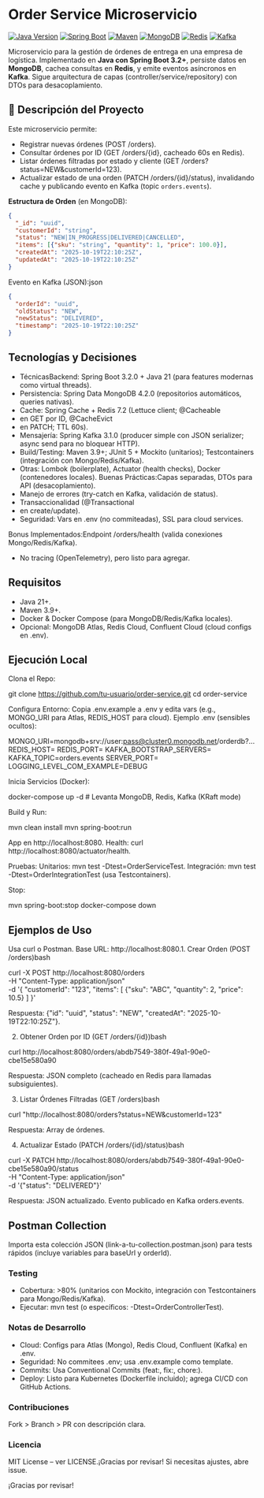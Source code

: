 # Order Service Microservicio

[![Java Version](https://img.shields.io/badge/Java-21-blue.svg)](https://www.oracle.com/java/technologies/javase-jdk21-downloads.html)
[![Spring Boot](https://img.shields.io/badge/Spring%20Boot-3.2.0-green.svg)](https://spring.io/projects/spring-boot)
[![Maven](https://img.shields.io/badge/Maven-3.9+-purple.svg)](https://maven.apache.org/)
[![MongoDB](https://img.shields.io/badge/MongoDB-7.0-blue.svg)](https://www.mongodb.com/)
[![Redis](https://img.shields.io/badge/Redis-7.2-red.svg)](https://redis.io/)
[![Kafka](https://img.shields.io/badge/Kafka-3.7-yellow.svg)](https://kafka.apache.org/)

Microservicio para la gestión de órdenes de entrega en una empresa de logística. Implementado en **Java con Spring Boot 3.2+**, persiste datos en **MongoDB**, cachea consultas en **Redis**, y emite eventos asíncronos en **Kafka**. Sigue arquitectura de capas (controller/service/repository) con DTOs para desacoplamiento.

## 🎯 Descripción del Proyecto
Este microservicio permite:
- Registrar nuevas órdenes (POST /orders).
- Consultar órdenes por ID (GET /orders/{id}, cacheado 60s en Redis).
- Listar órdenes filtradas por estado y cliente (GET /orders?status=NEW&customerId=123).
- Actualizar estado de una orden (PATCH /orders/{id}/status), invalidando cache y publicando evento en Kafka (topic `orders.events`).

**Estructura de Orden** (en MongoDB):
```json
{
  "_id": "uuid",
  "customerId": "string",
  "status": "NEW|IN_PROGRESS|DELIVERED|CANCELLED",
  "items": [{"sku": "string", "quantity": 1, "price": 100.0}],
  "createdAt": "2025-10-19T22:10:25Z",
  "updatedAt": "2025-10-19T22:10:25Z"
}
```
Evento en Kafka (JSON):json
```json
{
  "orderId": "uuid",
  "oldStatus": "NEW",
  "newStatus": "DELIVERED",
  "timestamp": "2025-10-19T22:10:25Z"
}
```
## Tecnologías y Decisiones 
- TécnicasBackend: Spring Boot 3.2.0 + Java 21 (para features modernas como virtual threads).
- Persistencia: Spring Data MongoDB 4.2.0 (repositorios automáticos, queries nativas).
- Cache: Spring Cache + Redis 7.2 (Lettuce client; @Cacheable
- en GET por ID, @CacheEvict
- en PATCH; TTL 60s).
- Mensajería: Spring Kafka 3.1.0 (producer simple con JSON serializer; async send para no bloquear HTTP).
- Build/Testing: Maven 3.9+; JUnit 5 + Mockito (unitarios); Testcontainers (integración con Mongo/Redis/Kafka).
- Otras: Lombok (boilerplate), Actuator (health checks), Docker (contenedores locales).
Buenas Prácticas:Capas separadas, DTOs para API (desacoplamiento).
- Manejo de errores (try-catch en Kafka, validación de status).
- Transaccionalidad (@Transactional
- en create/update).
- Seguridad: Vars en .env (no commiteadas), SSL para cloud services.

Bonus Implementados:Endpoint /orders/health (valida conexiones Mongo/Redis/Kafka).
- No tracing (OpenTelemetry), pero listo para agregar.

## Requisitos
- Java 21+.
- Maven 3.9+.
- Docker & Docker Compose (para MongoDB/Redis/Kafka locales).
- Opcional: MongoDB Atlas, Redis Cloud, Confluent Cloud (cloud configs en .env).
## Ejecución Local
Clona el Repo:

git clone https://github.com/tu-usuario/order-service.git
cd order-service

Configura Entorno:
Copia .env.example a .env y edita vars (e.g., MONGO_URI para Atlas, REDIS_HOST para cloud).
Ejemplo .env (sensibles ocultos):

MONGO_URI=mongodb+srv://user:pass@cluster0.mongodb.net/orderdb?...
REDIS_HOST=
REDIS_PORT=
KAFKA_BOOTSTRAP_SERVERS=
KAFKA_TOPIC=orders.events
SERVER_PORT=
LOGGING_LEVEL_COM_EXAMPLE=DEBUG

Inicia Servicios (Docker):

docker-compose up -d  # Levanta MongoDB, Redis, Kafka (KRaft mode)

Build y Run:

mvn clean install
mvn spring-boot:run

App en http://localhost:8080.
Health: curl http://localhost:8080/actuator/health.

Pruebas:
Unitarios: mvn test -Dtest=OrderServiceTest.
Integración: mvn test -Dtest=OrderIntegrationTest (usa Testcontainers).

Stop:

mvn spring-boot:stop
docker-compose down

## Ejemplos de Uso
Usa curl o Postman. Base URL: http://localhost:8080.1. Crear Orden (POST /orders)bash

curl -X POST http://localhost:8080/orders \
-H "Content-Type: application/json" \
-d '{
  "customerId": "123",
  "items": [
    {"sku": "ABC", "quantity": 2, "price": 10.5}
  ]
}'

Respuesta: {"id": "uuid", "status": "NEW", "createdAt": "2025-10-19T22:10:25Z"}.

2. Obtener Orden por ID (GET /orders/{id})bash

curl http://localhost:8080/orders/abdb7549-380f-49a1-90e0-cbe15e580a90

Respuesta: JSON completo (cacheado en Redis para llamadas subsiguientes).

3. Listar Órdenes Filtradas (GET /orders)bash

curl "http://localhost:8080/orders?status=NEW&customerId=123"

Respuesta: Array de órdenes.

4. Actualizar Estado (PATCH /orders/{id}/status)bash

curl -X PATCH http://localhost:8080/orders/abdb7549-380f-49a1-90e0-cbe15e580a90/status \
-H "Content-Type: application/json" \
-d '{"status": "DELIVERED"}'

Respuesta: JSON actualizado. Evento publicado en Kafka orders.events.

## Postman Collection
Importa esta colección JSON (link-a-tu-collection.postman.json) para tests rápidos (incluye variables para baseUrl y orderId). 
### Testing
- Cobertura: >80% (unitarios con Mockito, integración con Testcontainers para Mongo/Redis/Kafka).
- Ejecutar: mvn test (o específicos: -Dtest=OrderControllerTest).

### Notas de Desarrollo
- Cloud: Configs para Atlas (Mongo), Redis Cloud, Confluent (Kafka) en .env.
- Seguridad: No commitees .env; usa .env.example como template.
- Commits: Usa Conventional Commits (feat:, fix:, chore:).
- Deploy: Listo para Kubernetes (Dockerfile incluido); agrega CI/CD con GitHub Actions.

### Contribuciones
Fork > Branch > PR con descripción clara. 
### Licencia
MIT License – ver LICENSE.¡Gracias por revisar! Si necesitas ajustes, abre issue.

¡Gracias por revisar!


